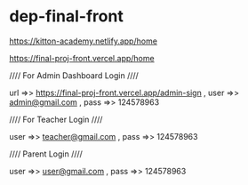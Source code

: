 # dep-final-front



https://kitton-academy.netlify.app/home


https://final-proj-front.vercel.app/home



 //// For Admin Dashboard Login //// 

url =>> https://final-proj-front.vercel.app/admin-sign , 
user =>> admin@gmail.com ,
pass =>> 124578963


//// For Teacher Login ////

user =>> teacher@gmail.com , 
pass =>> 124578963


//// Parent Login ////

user =>> user@gmail.com ,
pass =>> 124578963


